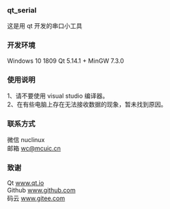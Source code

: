 ﻿### qt_serial
这是用 qt 开发的串口小工具  

### 开发环境
Windows 10 1809
Qt 5.14.1 + MinGW 7.3.0

### 使用说明
1、请不要使用 visual studio 编译器。   
2、在有些电脑上存在无法接收数据的现象，暂未找到原因。    

### 联系方式
微信 nuclinux    
邮箱 wc@mcuic.cn   

### 致谢
Qt  www.qt.io     
Github  www.github.com      
码云  www.gitee.com   
